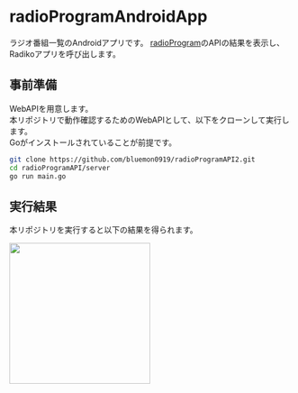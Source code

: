 # radioProgramAndroidApp

ラジオ番組一覧のAndroidアプリです。
[radioProgram](https://github.com/bluemon0919/radioProgramAPI2)のAPIの結果を表示し、Radikoアプリを呼び出します。

## 事前準備

WebAPIを用意します。<br>
本リポジトリで動作確認するためのWebAPIとして、以下をクローンして実行します。<br>
Goがインストールされていることが前提です。<br>

```bash
git clone https://github.com/bluemon0919/radioProgramAPI2.git
cd radioProgramAPI/server
go run main.go
```

## 実行結果

本リポジトリを実行すると以下の結果を得られます。

<img src="https://user-images.githubusercontent.com/39006410/89749221-c7195d80-db01-11ea-998d-e6251517a4d9.png" width="250">
